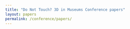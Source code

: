 ```yaml
---
title: "Do Not Touch? 3D in Museums Conference papers"
layout: papers
permalink: /conference/papers/
---
```


